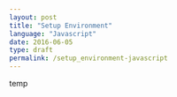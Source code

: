 ```yaml
---
layout: post
title: "Setup Environment"
language: "Javascript"
date: 2016-06-05
type: draft
permalink: /setup_environment-javascript
---
```


temp
